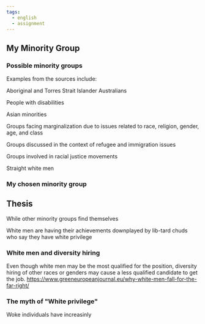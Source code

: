 ```yaml
---
tags:
  - english
  - assignment
---
```

## My Minority Group
### Possible minority groups
Examples from the sources include:

Aboriginal and Torres Strait Islander Australians

People with disabilities

Asian minorities

Groups facing marginalization due to issues related to race, religion, gender, age, and class

Groups discussed in the context of refugee and immigration issues

Groups involved in racial justice movements

Straight white men
### My chosen minority group
## Thesis 
While other minority groups find themselves 

White men are having their achievements downplayed by lib-tard chuds who say they have white privilege 

### White men and diversity hiring
Even though white men may be the most qualified for the position, diversity hiring of other races or genders may cause a less qualified candidate to get the job.
https://www.greeneuropeanjournal.eu/why-white-men-fall-for-the-far-right/
### The myth of "White privilege"
Woke individuals have increasinly 
